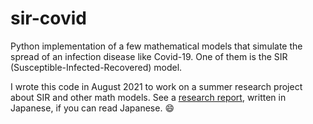 # sir-covid

Python implementation of a few mathematical models that simulate the spread of an infection disease like Covid-19. One of them is the SIR (Susceptible-Infected-Recovered) model.





I wrote this code in August 2021 to work on a summer research project about SIR and other math models. See a [research report](https://drive.google.com/file/d/1w9b0b7rH0jkMzv2chHG7QXO6b2xJ_MbD/view?usp=sharing), written in Japanese, if you can read Japanese. :smile: 
